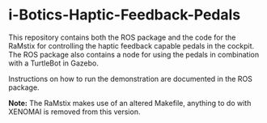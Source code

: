 # i-Botics-Haptic-Feedback-Pedals

This repository contains both the ROS package and the code for the RaMstix for controlling the haptic feedback capable pedals in the cockpit.
The ROS package also contains a node for using the pedals in combination with a TurtleBot in Gazebo. 

Instructions on how to run the demonstration are documented in the ROS package. 

**Note:**
The RaMstix makes use of an altered Makefile, anything to do with XENOMAI is removed from this version.
